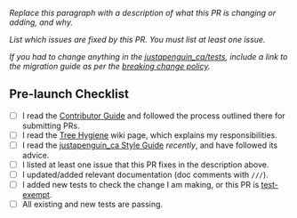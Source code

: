 _Replace this paragraph with a description of what this PR is changing or adding, and why._

_List which issues are fixed by this PR. You must list at least one issue._

_If you had to change anything in the [justapenguin_ca/tests][], include a link to the migration guide as per the [breaking change policy][]._

## Pre-launch Checklist

- [ ] I read the [Contributor Guide][] and followed the process outlined there for submitting PRs.
- [ ] I read the [Tree Hygiene][] wiki page, which explains my responsibilities.
- [ ] I read the [justapenguin_ca Style Guide][] _recently_, and have followed its advice.
- [ ] I listed at least one issue that this PR fixes in the description above.
- [ ] I updated/added relevant documentation (doc comments with `///`).
- [ ] I added new tests to check the change I am making, or this PR is [test-exempt][].
- [ ] All existing and new tests are passing.

<!-- Links -->
[Contributor Guide]: Tree_hygiene.md#overview
[Tree Hygiene]: Tree_hygiene.md
[test-exempt]: Tree_hygiene.md#tests
[justapenguin_ca Style Guide]: Style_guide_for_justapenguin_ca_repo.md
[justapenguin_ca/tests]: ./tests
[breaking change policy]: Tree_hygiene.md#handling-breaking-changes
